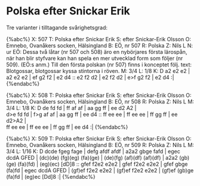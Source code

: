 # Polska efter Snickar Erik

Tre varianter i tilltagande svårighetsgrad:

{%abc%}
X: 507
T: Polska efter Snickar Erik
S: efter Snickar-Erik Olsson
O: Emnebo, Ovanåkers socken, Hälsingland
B: EÖ, nr 507
R: Polska
Z: Nils L
N: ur EÖ: Dessa två låtar (nr 507 och 508) äro en nybörjares första lärospån, när han blir styfvare kan han spela en mer utvecklad form som följer (nr 509). (EÖ:s anm.) Till den första polskan (nr 507) finns i konceptet följ. text: Blotgossar, blotgossar kyssa stintorna i röven.
M: 3/4
L: 1/8
K: D
a2 e2 e2 | a2 e2 e2 | ef g2 f2 | e2 d4 :: e2 f2 d2 | e2 f2 d2 | e>f g2 f2 | e2 d4 :|
{%endabc%}

{%abc%}
X: 508
T: Polska efter Snickar Erik
S: efter Snickar-Erik Olsson
O: Emnebo, Ovanåkers socken, Hälsingland
B: EÖ, nr 508
R: Polska
Z: Nils L
M: 3/4
L: 1/8
K: D
de  fd fd | ff  af af | aa gg ff | ee d2 A2 |  \
d>e fd fd | f>g af af | aa gg ff | ee d4    ::
ff ee ee | ff ee ee | ff gg ff | ee d2>A2  | \
ff ee ee | ff ee ee | ff gg ff | ee d4    :|
{%endabc%}

{%abc%}
X: 509
T: Polska efter Snickar Erik
S: efter Snickar-Erik Olsson
O: Emnebo, Ovanåkers socken, Hälsingland
B: EÖ, nr 509
R: Polska
Z: Nils L
M: 3/4
L: 1/16
K: D
dcde     fgeg     fage     | defg     afdf     afdf     | a2a2 gbge     fafd     | egec     dcdA  GFED |
(dc)(de) (fg)(eg) (fa)(ge) | (de)(fg) (af)(df) (af)(df) | a2a2 (gb)(ge) (fa)(fd) | (eg)(ec) [dD]8      ::
gfef   f2e2 e2e2 | gfef   f2e2 e2e2 | gfef   gbge   (fa)fd | egec   dcdA  GFED  |
(gf)ef f2e2 e2e2 | (gf)ef f2e2 e2e2 | (gf)ef (gb)ge (fa)fd | (eg)ec [Dd]8      :|
{%endabc%}

